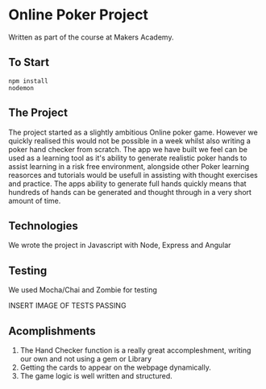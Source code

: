 # Online Poker Project

Written as part of the course at Makers Academy. 

To Start
---------

```
npm install
nodemon
```

The Project
-----------

The project started as a slightly ambitious Online poker game. However we quickly realised this would not be possible in a week whilst also writing a poker hand checker from scratch. The app we have built we feel can be used as a learning tool as it's ability  to generate realistic poker hands to assist learning in a risk free environment, alongside other Poker learning reasorces and tutorials would be usefull in assisting with thought exercises and practice. The apps ability to generate full hands quickly means that hundreds of hands can be generated and thought through in a very short amount of time. 

Technologies
------------
We wrote the project in Javascript with Node, Express and Angular

Testing
--------
We used Mocha/Chai and Zombie for testing

INSERT IMAGE OF TESTS PASSING

Acomplishments
---------------
1. The Hand Checker function is a really great accompleshment, writing our own and not using a gem or Library
2. Getting the cards to appear on the webpage dynamically. 
3. The game logic is well written and structured. 





